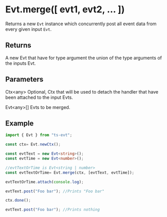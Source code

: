 # Evt.merge\(\[ evt1, evt2, ... \]\)

Returns a new `Evt` instance which concurrently post all event data from every given input `Evt`.

## Returns

A new Evt that have for type argument the union of the type arguments of the inputs Evt.

## Parameters

Ctx&lt;any&gt; Optional, Ctx that will be used to detach the handler that have been attached to the input Evts.

Evt&lt;any&gt;\[\] Evts to be merged.

## Example

```typescript
import { Evt } from "ts-evt";

const ctx= Evt.newCtx();

const evtText = new Evt<string>();
const evtTime = new Evt<number>();

//evtTextOrTime is Evt<string | number>
const evtTextOrTime= Evt.merge(ctx, [evtText, evtTime]);

evtTextOrTime.attach(console.log);

evtText.post("Foo bar"); //Prints "Foo bar"

ctx.done();

evtText.post("Foo bar"); //Prints nothing
```

